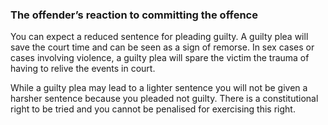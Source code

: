 ###  The offender’s reaction to committing the offence

You can expect a reduced sentence for pleading guilty. A guilty plea will save
the court time and can be seen as a sign of remorse. In sex cases or cases
involving violence, a guilty plea will spare the victim the trauma of having
to relive the events in court.

While a guilty plea may lead to a lighter sentence you will not be given a
harsher sentence because you pleaded not guilty. There is a constitutional
right to be tried and you cannot be penalised for exercising this right.
